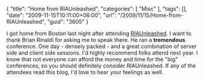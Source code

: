 {
	"title": "Home from RIAUnleashed",
	"categories": [
		"Misc"
	],
	"tags": [],
	"date": "2009-11-15T10:11:00+06:00",
	"url": "/2009/11/15/Home-from-RIAUnleashed",
	"guid": "3605"
}

I got home from Boston last night after attending <a href="http://www.riaunleashed.com">RIAUnleashed</a>. I want to thank Brian Rinaldi for asking me to speak there. He ran a <b>tremendous</b> conference. One day - densely packed - and a great combination of server side and client side sessions. I'd highly recommend folks attend next year. I know that not everyone can afford the money and time for the "big" conferences, so you should definitely consider RIAUnleashed. If any of the attendees read this blog, I'd love to hear your feelings as well.